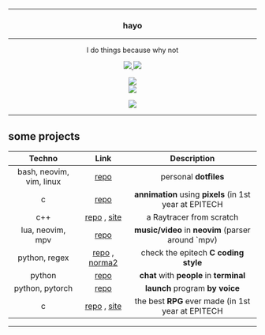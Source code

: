 ------------------------------------------------------------------------------------
<h3 align='center'>
  hayo
</h3>

------------------------------------------------------------------------------------

<p align='center'>
  I do things because why not
</p>

<p align='center'>
  <a href="https://www.epitech.eu">
      <img src="https://img.shields.io/badge/Epitech-1a2b6d?style=for-the-badge&logo=/e/&logoColor=white">
  </a>
  <a href="https://github.com/PoCInnovation">
      <img src="https://img.shields.io/badge/PoC%20Innovation-36454F?style=for-the-badge&logo=github&logoColor=white">
  </a>
</p>

<p align='center'>
  <img src="https://github-readme-stats.vercel.app/api?username=Saverio976&show_icons=true&count_private=true&theme=tokyonight&showicons=true" />
  <br/>
  <img src="https://github-readme-stats.vercel.app/api/top-langs/?username=Saverio976&&count_private=true&theme=tokyonight&layout=compact&langs_count=6" />
</p>

<p align='center'>
  <img src="https://saverio976.github.io/Saverio976/github-snake-dark.svg">
</p>

------------------------------------------------------------------------------------
## some projects

| Techno | Link | Description |
|:---:|:---:|:---:|
| bash, neovim, vim, linux  | [repo](https://github.com/Saverio976/dotfiles)                                                                                | personal **dotfiles** |
| c                         | [repo](https://github.com/Saverio976/ScreenSaver)                                                                             | **annimation** using **pixels** (in 1st year at EPITECH |
| c++                       | [repo](https://github.com/Saverio976/Raytracer) , [site](https://saverio976.github.io/Raytracer)                              | a Raytracer from scratch |
| lua, neovim, mpv          | [repo](https://github.com/Saverio976/music.nvim)                                                                              | **music/video** in **neovim** (parser around `mpv) |
| python, regex             | [repo](https://github.com/Saverio976/NorMatrix) , [norma2](https://github.com/X-R-G-B/norma2)                                 | check the epitech **C coding style** |
| python                    | [repo](https://github.com/Saverio976/Chat-App-TUI)                                                                            | **chat** with **people** in **terminal** |
| python, pytorch           | [repo](https://github.com/Saverio976/bobot-inette)                                                                            | **launch** program **by voice** |
| c                         | [repo](https://github.com/X-R-G-B/FlashBackToTheFuture) , [site](https://x-r-g-b.github.io/html/creation_popup/fbttf.html)    | the best **RPG** ever made (in 1st year at EPITECH |

------------------------------------------------------------------------------------
